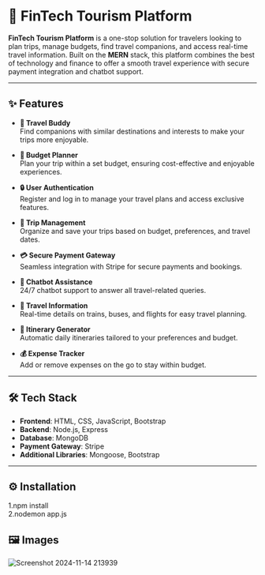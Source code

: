 # 🧳 FinTech Tourism Platform

**FinTech Tourism Platform** is a one-stop solution for travelers looking to plan trips, manage budgets, find travel companions, and access real-time travel information. Built on the **MERN** stack, this platform combines the best of technology and finance to offer a smooth travel experience with secure payment integration and chatbot support.

---

## ✨ Features

- **🧍 Travel Buddy**  
  Find companions with similar destinations and interests to make your trips more enjoyable.

- **💸 Budget Planner**  
  Plan your trip within a set budget, ensuring cost-effective and enjoyable experiences.

- **🔒 User Authentication**  
  Register and log in to manage your travel plans and access exclusive features.

- **📆 Trip Management**  
  Organize and save your trips based on budget, preferences, and travel dates.

- **💳 Secure Payment Gateway**  
  Seamless integration with Stripe for secure payments and bookings.

- **🤖 Chatbot Assistance**  
  24/7 chatbot support to answer all travel-related queries.

- **🚆 Travel Information**  
  Real-time details on trains, buses, and flights for easy travel planning.

- **📝 Itinerary Generator**  
  Automatic daily itineraries tailored to your preferences and budget.

- **💰 Expense Tracker**  
  Add or remove expenses on the go to stay within budget.

---

## 🛠️ Tech Stack

- **Frontend**: HTML, CSS, JavaScript, Bootstrap  
- **Backend**: Node.js, Express  
- **Database**: MongoDB  
- **Payment Gateway**: Stripe 
- **Additional Libraries**: Mongoose, Bootstrap

---

## ⚙️ Installation

1.npm install<br>
2.nodemon app.js

## 🖼️ Images

![Screenshot 2024-11-14 213939](https://github.com/user-attachments/assets/e3e2cffb-7d0d-4394-bf51-d2382be05991)


